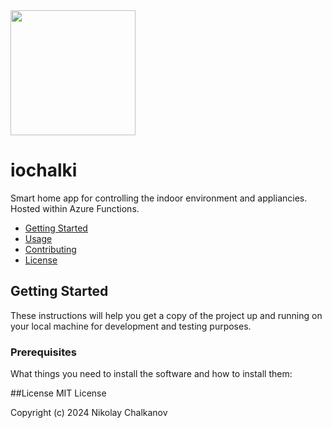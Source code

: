 <div><img src="https://github.com/PilotChalkanov/iochalki/assets/89308622/fed0cb15-6961-4235-be1f-c796322fa040" width="200" height="200"/></div>

# iochalki
Smart home app for controlling the indoor environment and appliancies. Hosted within Azure Functions.


- [Getting Started](#getting-started)
- [Usage](#usage)
- [Contributing](#contributing)
- [License](#license)

## Getting Started

These instructions will help you get a copy of the project up and running on your local machine for development and testing purposes.

### Prerequisites

What things you need to install the software and how to install them:

##License
MIT License

Copyright (c) 2024 Nikolay Chalkanov
